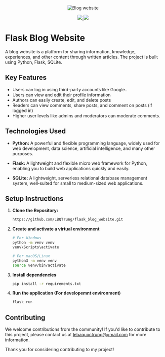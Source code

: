 <p align="center">
  <br>
  <img src="https://github.com/LBQTrung/flask_blog_website/blob/main/img_for_readme/blog_website.gif?raw=true" alt="Blog website"/>
  <br/>
</p>

<p align="center">
  <a href="https://www.facebook.com/lebaquoctrung39/">
    <img src="https://img.shields.io/badge/Facebook-1877F2?logo=facebook&logoColor=white">
  </a>
  <a href="https://www.instagram.com/quoctrung.39/">
    <img src="https://img.shields.io/badge/Instagram-FED9ED?logo=instagram&logoColor=white">
  </a>
</p>

# Flask Blog Website

A blog website is a platform for sharing information, knowledge, experiences, and other content through written articles. The project is built using Python, Flask, SQLite.

## Key Features

- Users can log in using third-party accounts like Google..
- Users can view and edit their profile information
- Authors can easily create, edit, and delete posts
- Readers can view comments, share posts, and comment on posts (if logged in)
- Higher user levels like admins and moderators can moderate comments.

## Technologies Used

- **Python:** A powerful and flexible programming language, widely used for web development, data science, artificial intelligence, and many other purposes.
- **Flask:** A lightweight and flexible micro web framework for Python, enabling you to build web applications quickly and easily.

- **SQLite:** A lightweight, serverless relational database management system, well-suited for small to medium-sized web applications.

## Setup Instructions

1. **Clone the Repository:**
   ```bash
   https://github.com/LBQTrung/flask_blog_website.git
   ```
2. **Create and activate a virtual environment**

   ```bash
   # For Windows
   python -m venv venv
   venv\Scripts\activate

   # For macOS/Linux
   python3 -m venv venv
   source venv/bin/activate
   ```

3. **Install dependencies**

   ```bash
   pip install -r requirements.txt
   ```

4. **Run the application (For developemnt environment)**
   ```bash
   flask run
   ```

## Contributing

We welcome contributions from the community! If you'd like to contribute to this project, please contact us at [lebaquoctrung@gmail.com](mailto:lebaquoctrung@gmail.com) for more information.

Thank you for considering contributing to my project!
